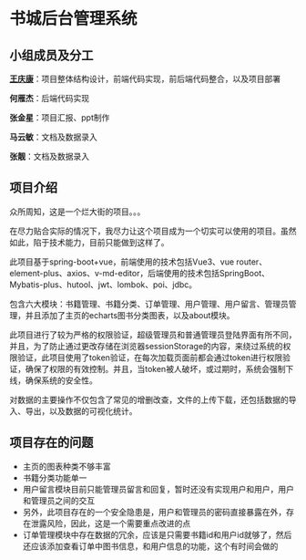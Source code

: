 # **书城后台管理系统**



## 小组成员及分工

**[王庆康](https://kang17.xyz)**：项目整体结构设计，前端代码实现，前后端代码整合，以及项目部署

**何雁杰**：后端代码实现

**张金星**：项目汇报、ppt制作

**马云敏**：文档及数据录入

**张靓**：文档及数据录入



## 项目介绍

众所周知，这是一个烂大街的项目。。。

在尽力贴合实际的情况下，我尽力让这个项目成为一个切实可以使用的项目。虽然如此，陷于技术能力，目前只能做到这样了。

此项目基于spring-boot+vue，前端使用的技术包括Vue3、vue router、element-plus、axios、v-md-editor，后端使用的技术包括SpringBoot、Mybatis-plus、hutool、jwt、lombok、poi、jdbc。

包含六大模块：书籍管理、书籍分类、订单管理、用户管理、用户留言、管理员管理，并且添加了主页的echarts图书分类图表，以及about模块。

此项目进行了较为严格的权限验证，超级管理员和普通管理员登陆界面有所不同，并且，为了防止通过更改存储在浏览器sessionStorage的内容，来绕过系统的权限验证，此项目使用了token验证，在每次加载页面前都会通过token进行权限验证，确保了权限的有效控制。并且，当token被人破坏，或过期时，系统会强制下线，确保系统的安全性。

对数据的主要操作不仅包含了常见的增删改查，文件的上传下载，还包括数据的导入、导出，以及数据的可视化统计。



## 项目存在的问题

- 主页的图表种类不够丰富
- 书籍分类功能单一
- 用户留言模块目前只能管理员留言和回复，暂时还没有实现用户和用户，用户和管理员之间的交互
- 另外，此项目存在的一个安全隐患是，用户和管理员的密码直接暴露在外，存在泄露风险，因此，这是一个需要重点改进的点
- 订单管理模块中存在数据的冗余，应该是只需要书籍id和用户id就够了，然后还应该添加查看订单中图书信息，和用户信息的功能，这个有时间会做的
